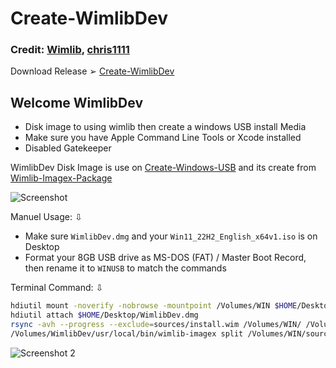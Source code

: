 # Create-WimlibDev
### Credit: [Wimlib](https://wimlib.net/), [chris1111](https://github.com/chris1111)
Download  Release ➢ [Create-WimlibDev](https://github.com/chris1111/Create-WimlibDev/releases/V1)
## Welcome WimlibDev
- Disk image to using wimlib then create a windows USB install Media
- Make sure you have Apple Command Line Tools or Xcode installed
- Disabled Gatekeeper

WimlibDev Disk Image is use on [Create-Windows-USB](https://github.com/chris1111/Create-Windows-USB) and its create from [Wimlib-Imagex-Package](https://github.com/chris1111/Wimlib-Imagex-Package)

![Screenshot](https://github.com/chris1111/Create-WimlibDev/assets/6248794/a89b5ade-adf1-4682-ba07-3e8d119eaff3)

Manuel Usage: ⇩
- Make sure `WimlibDev.dmg` and your `Win11_22H2_English_x64v1.iso` is on Desktop
- Format your 8GB USB drive as MS-DOS (FAT) / Master Boot Record, then rename it to `WINUSB` to match the commands

Terminal Command: ⇩

```bash
hdiutil mount -noverify -nobrowse -mountpoint /Volumes/WIN $HOME/Desktop/Win11_22H2_English_x64v1.iso
hdiutil attach $HOME/Desktop/WimlibDev.dmg
rsync -avh --progress --exclude=sources/install.wim /Volumes/WIN/ /Volumes/WINUSB
/Volumes/WimlibDev/usr/local/bin/wimlib-imagex split /Volumes/WIN/sources/install.wim /Volumes/WINUSB/sources/install.swm 3500
```
![Screenshot 2](https://github.com/chris1111/Create-WimlibDev/assets/6248794/565933aa-69cb-4a3b-ace0-24b4d234d078)
